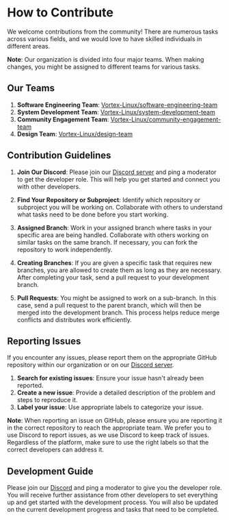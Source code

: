 # How to Contribute

We welcome contributions from the community! There are numerous tasks across various fields, and we would love to have skilled individuals in different areas.

**Note**: Our organization is divided into four major teams. When making changes, you might be assigned to different teams for various tasks.

## Our Teams

1. **Software Engineering Team**: [Vortex-Linux/software-engineering-team](https://github.com/Vortex-Linux/software-engineering-team)
2. **System Development Team**: [Vortex-Linux/system-development-team](https://github.com/Vortex-Linux/system-development-team)
3. **Community Engagement Team**: [Vortex-Linux/community-engagement-team](https://github.com/Vortex-Linux/community-engagement-team)
4. **Design Team**: [Vortex-Linux/design-team](https://github.com/Vortex-Linux/design-team)

## Contribution Guidelines

1. **Join Our Discord**: Please join our [Discord server](https://discord.gg/MsF24qUA5y) and ping a moderator to get the developer role. This will help you get started and connect you with other developers.
   
2. **Find Your Repository or Subproject**: Identify which repository or subproject you will be working on. Collaborate with others to understand what tasks need to be done before you start working.

3. **Assigned Branch**: Work in your assigned branch where tasks in your specific area are being handled. Collaborate with others working on similar tasks on the same branch. If necessary, you can fork the repository to work independently.

4. **Creating Branches**: If you are given a specific task that requires new branches, you are allowed to create them as long as they are necessary. After completing your task, send a pull request to your development branch.

5. **Pull Requests**: You might be assigned to work on a sub-branch. In this case, send a pull request to the parent branch, which will then be merged into the development branch. This process helps reduce merge conflicts and distributes work efficiently.

## Reporting Issues

If you encounter any issues, please report them on the appropriate GitHub repository within our organization or on our [Discord server](https://discord.gg/MsF24qUA5y).

1. **Search for existing issues**: Ensure your issue hasn't already been reported.
2. **Create a new issue**: Provide a detailed description of the problem and steps to reproduce it.
3. **Label your issue**: Use appropriate labels to categorize your issue.

**Note**: When reporting an issue on GitHub, please ensure you are reporting it in the correct repository to reach the appropriate team. We prefer you to use Discord to report issues, as we use Discord to keep track of issues. Regardless of the platform, make sure to use the right labels so that the correct developers can address it.

## Development Guide

Please join our [Discord](https://discord.gg/MsF24qUA5y) and ping a moderator to give you the developer role. You will receive further assistance from other developers to set everything up and get started with the development process. You will also be updated on the current development progress and tasks that need to be completed.

